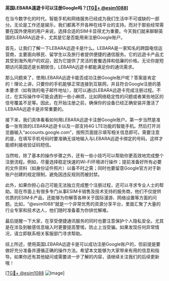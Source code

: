 **英国LEBARA遠遊卡可以注册Google吗？[[TG💪+ @esim1088](https://t.me/s/esim1088)]**

在当今数字化的时代，智能手机和网络服务已经成为我们生活中不可或缺的一部分。无论是工作还是娱乐，我们都离不开各种在线平台的支持。而对于那些经常需要在国外使用的用户来说，选择合适的SIM卡显得尤为重要。今天我们就来聊聊英国的LEBARA远遊卡，尤其是它是否能用来注册Google账户。

首先，让我们了解一下LEBARA远遊卡是什么。LEBARA是一家知名的跨国电信运营商，主要面向移民、留学生以及旅行者提供便捷的通信服务。它的远遊卡产品尤其受到海外用户的欢迎，因为它提供了灵活的套餐选择和低廉的价格。无论你是短期访问英国还是长期居住，LEBARA远遊卡都能满足你的通讯需求。

那么问题来了，使用LEBARA远遊卡能否成功注册Google账户呢？答案是肯定的！理论上讲，只要你的手机能够正常连接到互联网，并且符合Google注册的基本要求（如有效的电子邮件地址），就可以通过LEBARA远遊卡完成注册过程。不过，在实际操作中可能会遇到一些小麻烦，比如网络稳定性的问题或者某些地区的信号覆盖不足等。因此，在开始注册之前，确保你的设备已经正确安装并激活了LEBARA远遊卡是非常重要的。

接下来，我们具体看看如何用LEBARA远遊卡注册Google账户。第一步当然是准备一张有效的LEBARA远遊卡以及一部支持4G LTE功能的智能手机。然后打开浏览器输入“accounts.google.com”，按照页面提示填写相关信息即可。需要注意的是，在填写手机号码时要准确无误地输入与LEBARA远遊卡绑定的号码，这样才能顺利接收验证码短信。

当然啦，除了基本的操作步骤之外，还有一些小技巧可以帮助你更高效地完成整个注册流程。例如，尽量选择稳定快速的Wi-Fi环境进行操作；提前准备好所有必要的文件资料（如身份证件照片）以备不时之需；同时也要留意Google官方对于新账户创建的规定限制，避免因违反规则而被封禁。

此外，如果你担心自己可能无法独立完成整个注册过程，还可以寻求专业人士的帮助。现在市面上有很多专门从事ESIM卡销售及技术支持的服务商，他们不仅提供优质的ESIM卡产品，还能够为你解答各种关于国际漫游、网络设置等方面的问题。比如，“@esim1088”就是一个非常优秀的资源分享平台，里面汇聚了大量的行业专家和技术达人，他们随时准备着为你排忧解难。

最后提醒一下大家，在享受便捷通讯服务的同时也要注意保护个人隐私安全。尤其是在涉及到敏感信息输入时更要提高警惕，防止上当受骗。如果发现任何异常情况，请立即联系相关客服部门寻求帮助。

综上所述，使用英国LEBARA远遊卡是可以成功注册Google账户的，但前提是要做好充分准备并遵循正确的操作方法。希望本文能够为大家带来有用的信息和指导。如果你还有其他疑问或需要进一步了解的内容，请继续关注我们的后续更新哦！

[[TG💪+ @esim1088](https://t.me/s/esim1088) ![Image](https://i.postimg.cc/4NQfJmqS/Snipaste-2025-05-13-00-14-12.png)]